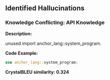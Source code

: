 ## Identified Hallucinations

### Knowledge Conflicting: API Knowledge
**Description:** 

unused import anchor_lang::system_program.

**Code Example:**
```rust
use anchor_lang::system_program;
```

**CrystalBLEU similarity: 0.324** 

